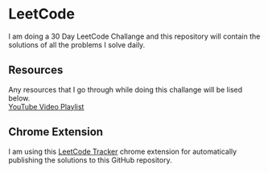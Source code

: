 # LeetCode
I am doing a 30 Day LeetCode Challange and this repository will contain the solutions of all the problems I solve daily.

## Resources
Any resources that I go through while doing this challange will be lised below.\
[YouTube Video Playlist](https://www.youtube.com/playlist?list=PLjOcsOwEjb12G3uwXNdzyyIs0tNql-2Am)

## Chrome Extension
I am using this [LeetCode Tracker](https://chromewebstore.google.com/detail/leetcode-tracker/bnhnpmglielpbmnnhhbcfnljhijfppbm) chrome extension for automatically publishing the solutions to this GitHub repository.
